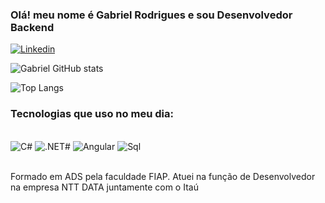 ### Olá! meu nome é Gabriel Rodrigues e sou Desenvolvedor Backend

[![Linkedin](https://img.shields.io/badge/LinkedIn-0077B5?style=for-the-badge&logo=linkedin&logoColor=white)](https://www.linkedin.com/in/gabriel-rodrigues-passos/)


![Gabriel GitHub stats](https://github-readme-stats.vercel.app/api?username=GabrielRP17&show_icons=true&theme=transparent)

![Top Langs](https://github-readme-stats.vercel.app/api/top-langs/?username=GabrielRP17&layout=compact)

### Tecnologias que uso no meu dia:

<div style="display: inline_block"><br/>
    <img alt="C#" src="https://img.shields.io/badge/C%23-239120?style=for-the-badge&logo=c-sharp&logoColor=white"/>
    <img alt=".NET#" src="https://img.shields.io/badge/.NET-5C2D91?style=for-the-badge&logo=.net&logoColor=white"/>
    <img alt="Angular" src="https://img.shields.io/badge/Angular-DD0031?style=for-the-badge&logo=angular&logoColor=white"/>
    <img alt="Sql" src="https://img.shields.io/badge/MySQL-00000F?style=for-the-badge&logo=mysql&logoColor=white"/>
</div><br/>

Formado em ADS pela faculdade FIAP.
Atuei na função de Desenvolvedor na empresa NTT DATA juntamente com o Itaú
